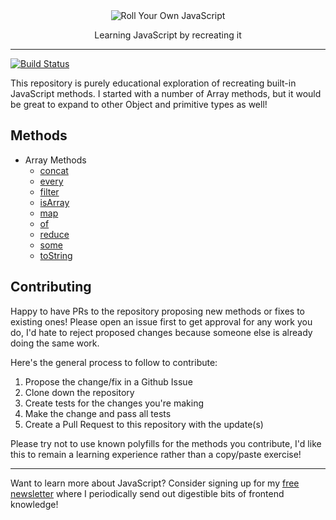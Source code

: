 <div align="center">
  <img alt="Roll Your Own JavaScript" src="./logo.png" />
</div>

<p align="center">Learning JavaScript by recreating it</p>

---

[![Build Status](https://travis-ci.com/nas5w/roll-your-own.svg?branch=master)](https://travis-ci.com/nas5w/roll-your-own)


This repository is purely educational exploration of recreating built-in JavaScript methods. I started with a number of Array methods, but it would be great to expand to other Object and primitive types as well!

## Methods

- Array Methods
  - [concat](./array/concat.js)
  - [every](./array/every.js)
  - [filter](./array/filter.js)
  - [isArray](./array/isArray.js)
  - [map](./array/map.js)
  - [of](./array/of.js)
  - [reduce](./array/reduce.js)
  - [some](./array/some.js)
  - [toString](./array/toString.js)

## Contributing

Happy to have PRs to the repository proposing new methods or fixes to existing ones! Please open an issue first to get approval for any work you do, I'd hate to reject proposed changes because someone else is already doing the same work.

Here's the general process to follow to contribute:

1. Propose the change/fix in a Github Issue
2. Clone down the repository
3. Create tests for the changes you're making
4. Make the change and pass all tests
5. Create a Pull Request to this repository with the update(s)

Please try not to use known polyfills for the methods you contribute, I'd like this to remain a learning experience rather than a copy/paste exercise!

---

Want to learn more about JavaScript? Consider signing up for my [free newsletter](https://buttondown.email/typeofnan) where I periodically send out digestible bits of frontend knowledge!
